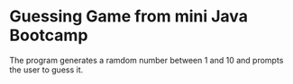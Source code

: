 # Guessing Game from mini Java Bootcamp

The program generates a ramdom number between 1 and 10 and prompts the user to guess it.
